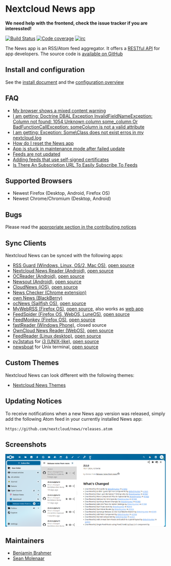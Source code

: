 # Nextcloud News app

**We need help with the frontend, check the issue tracker if you are interessted!**

[![Build Status](https://travis-ci.org/nextcloud/news.svg?branch=master)](https://travis-ci.org/nextcloud/news) [![Code coverage](https://img.shields.io/codecov/c/github/nextcloud/news.svg?style=flat-square)](https://codecov.io/gh/nextcloud/news/) [![irc](https://img.shields.io/badge/irc%20channel-%23nextcloud--news%20on%20freenode-blue.svg)](https://webchat.freenode.net/?channels=nextcloud-news)

The News app is an RSS/Atom feed aggregator. It offers a [RESTful API](https://github.com/nextcloud/news/tree/master/docs/externalapi) for app developers. The source code is [available on GitHub](https://github.com/nextcloud/news)

## Install and configuration
See the [install document](https://github.com/nextcloud/news/blob/master/docs/install.md) and the [configuration overview](https://github.com/nextcloud/news/blob/master/docs/configuration.md)

## FAQ
* [My browser shows a mixed content warning](https://github.com/nextcloud/news/blob/master/docs/faq/README.md#my-browser-shows-a-mixed-content-warning-connection-is-not-secure)
* [I am getting: Doctrine DBAL Exception InvalidFieldNameException: Column not found: 1054 Unknown column some_column Or BadFunctionCallException: someColumn is not a valid attribute](https://github.com/nextcloud/news/blob/master/docs/faq/README.md#i-am-getting-doctrine-dbal-exception-invalidfieldnameexception-column-not-found-1054-unknown-column-some_column-or-badfunctioncallexception-somecolumn-is-not-a-valid-attribute)
* [I am getting: Exception: Some\\Class does not exist erros in my nextcloud.log](https://github.com/nextcloud/news/blob/master/docs/faq/README.md#i-am-getting-exception-someclass-does-not-exist-erros-in-my-nextcloudlog)
* [How do I reset the News app](https://github.com/nextcloud/news/blob/master/docs/faq/README.md#how-do-i-reset-the-news-app)
* [App is stuck in maintenance mode after failed update](https://github.com/nextcloud/news/blob/master/docs/faq/README.md#app-is-stuck-in-maintenance-mode-after-failed-update)
* [Feeds are not updated](https://github.com/nextcloud/news/blob/master/docs/faq/README.md#feeds-are-not-updated)
* [Adding feeds that use self-signed certificates](https://github.com/nextcloud/news/blob/master/docs/faq/README.md#adding-feeds-that-use-self-signed-certificates)
* [Is There An Subscription URL To Easily Subscribe To Feeds](https://github.com/nextcloud/news/blob/master/docs/faq/README.md#is-there-an-subscription-url-to-easily-subscribe-to-feeds)

## Supported Browsers
* Newest Firefox (Desktop, Android, Firefox OS)
* Newest Chrome/Chromium (Desktop, Android)

## Bugs
Please read the [appropriate section in the contributing notices](https://github.com/nextcloud/news/blob/master/CONTRIBUTING.md#issues)

## Sync Clients
Nextcloud News can be synced with the following apps:
  * [RSS Guard (Windows, Linux, OS/2, Mac OS)](https://github.com/martinrotter/rssguard), [open source](https://github.com/martinrotter/rssguard)
  * [Nextcloud News Reader (Android)](https://play.google.com/store/apps/details?id=de.luhmer.owncloudnewsreader), [open source](https://github.com/nextcloud/news-android-app)
  * [OCReader (Android)](https://f-droid.org/repository/browse/?fdid=email.schaal.ocreader), [open source](https://github.com/schaal/ocreader)
  * [Newsout (Android)](https://play.google.com/store/apps/details?id=com.inspiredandroid.newsout), [open source](https://github.com/SimonSchubert/NewsOut)
  * [CloudNews (iOS)](https://itunes.apple.com/app/cloudnews-owncloud-news-reader/id683859706), [open source](https://github.com/owncloud/news-ios-app)
  * [News Checker (Chrome extension)](https://chrome.google.com/webstore/detail/owncloud-news-checker/hnmagnmdnfdhabdlicankfbfhcdgbfhe)
  * [own News (BlackBerry)](http://appworld.blackberry.com/webstore/content/32767887/)
  * [ocNews (Sailfish OS)](http://www.buschmann23.de/entwicklung/anwendungen/ocnews/), [open source](https://github.com/Buschtrommel/ocNews)
  * [MyWebRSS (Firefox OS)](https://marketplace.firefox.com/app/mywebrss), [open source](https://github.com/ybulach/MyWebRSS), also works as [web app](http://html5.mywebrss.net/)
  * [FeedSpider (Firefox OS, WebOS, LuneOS)](http://www.feedspider.net/), [open source](https://github.com/OthelloVentures/feedspider)
  * [FeedMonkey (Firefox OS)](https://marketplace.firefox.com/app/feedmonkey), [open source](https://github.com/jeena/feedmonkey)
  * [fastReader (Windows Phone)](http://www.windowsphone.com/en-us/store/app/fastreader/e55e696d-aa45-4a49-bb1c-a1fc7fdabec1), closed source
  * [OwnCloud News Reader (WebOS)](http://www.webosnation.com/owncloud-news-reader), [open source](https://bitbucket.org/andpeters/webos-owncloud-news-reader)
  * [FeedReader (Linux desktop)](http://jangernert.github.io/FeedReader/), [open source](https://github.com/jangernert/FeedReader)
  * [py3status](https://github.com/ultrabug/py3status/) for [i3 (UNIX-like)](http://i3wm.org/), [open source](https://github.com/i3/i3)
  * [newsboat](http://newsboat.org/) for Unix terminal, [open source](https://github.com/newsboat/newsboat)

## Custom Themes
Nextcloud News can look different with the following themes:
  * [Nextcloud News Themes](https://github.com/cwmke/nextcloud-news-themes)

## Updating Notices
To receive notifications when a new News app version was released, simply add the following Atom feed in your currently installed News app:

    https://github.com/nextcloud/news/releases.atom

## Screenshots
![](https://raw.githubusercontent.com/nextcloud/news/master/screenshots/1.png)

## Maintainers

* [Benjamin Brahmer](https://github.com/Grotax)
* [Sean Molenaar](https://github.com/SMillerDev)
